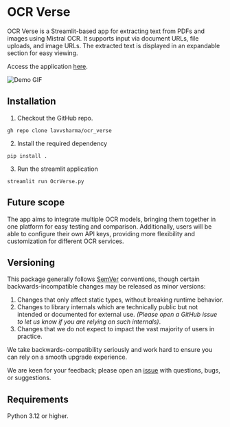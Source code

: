 # OCR Verse

OCR Verse is a Streamlit-based app for extracting text from PDFs and images using Mistral OCR. It supports input via
document URLs, file uploads, and image URLs. The extracted text is displayed in an expandable section for easy viewing.

Access the application [here](https://ocrverse.streamlit.app/).

![Demo GIF](https://github.com/lavvsharma/ocr_verse/blob/main/OCR%20Verse.gif)

## Installation

1. Checkout the GitHub repo.

```shell
gh repo clone lavvsharma/ocr_verse 
```

2. Install the required dependency

```shell
pip install .
```

3. Run the streamlit application

```shell
streamlit run OcrVerse.py
```

## Future scope

The app aims to integrate multiple OCR models, bringing them together in one platform for easy testing and comparison.
Additionally, users will be able to configure their own API keys, providing more flexibility and customization for
different OCR services.

## Versioning

This package generally follows [SemVer](https://semver.org/spec/v2.0.0.html) conventions, though certain
backwards-incompatible changes may be released as minor versions:

1. Changes that only affect static types, without breaking runtime behavior.
2. Changes to library internals which are technically public but not intended or documented for external use. _(Please
   open a GitHub issue to let us know if you are relying on such internals)_.
3. Changes that we do not expect to impact the vast majority of users in practice.

We take backwards-compatibility seriously and work hard to ensure you can rely on a smooth upgrade experience.

We are keen for your feedback; please open an [issue](https://github.com/lavvsharma/ocr_verse/issues) with
questions, bugs, or suggestions.

## Requirements

Python 3.12 or higher.
